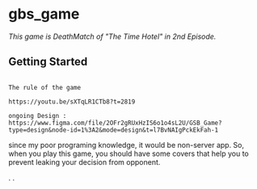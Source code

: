 # gbs_game

*This game is DeathMatch of "The Time Hotel" in 2nd Episode.*


## Getting Started

```

The rule of the game 

https://youtu.be/sXTqLR1CTb8?t=2819

```

```ongoing Design : https://www.figma.com/file/2OFr2gRUxHzIS6o1o4sL2U/GSB_Game?type=design&node-id=1%3A2&mode=design&t=l7BvNAIgPckEkFah-1```

since my poor programing knowledge, it would be non-server app. 
So, when you play this game, you should have some covers that help you to prevent leaking your decision from opponent.

.
.


